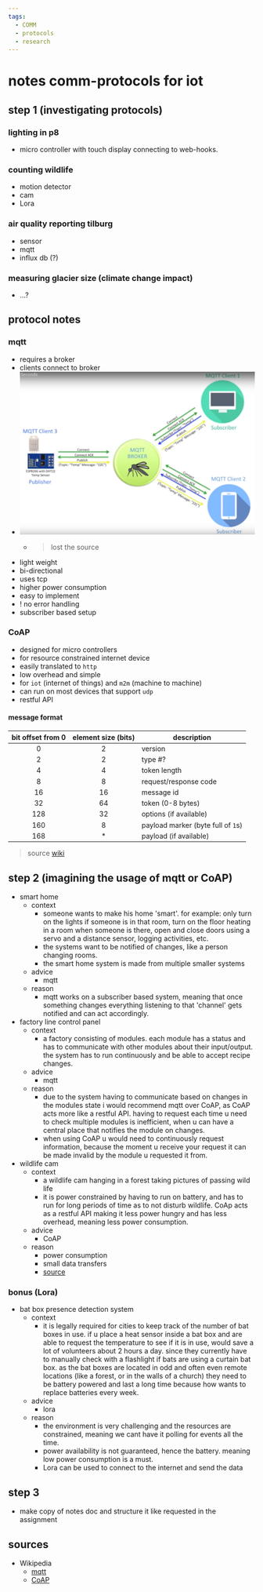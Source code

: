 ```yaml
---
tags:
  - COMM
  - protocols
  - research
---
```

# notes comm-protocols for iot

## step 1 (investigating protocols)

### lighting in p8

- micro controller with touch display connecting to web-hooks.

### counting wildlife

- motion detector
- cam
- Lora

### air quality reporting tilburg

- sensor
- mqtt
- influx db (?)

### measuring glacier size (climate change impact)

- ...?

## protocol notes

### mqtt

- requires a broker
- clients connect to broker
- ![mqtt_Layout](<../Assets/mqtt_layout.png>)
  - > lost the source
- light weight
- bi-directional
- uses tcp
- higher power consumption
- easy to implement
- ! no error handling
- subscriber based setup

### CoAP

- designed for micro controllers
- for resource constrained internet device
- easily translated to `http`
- low overhead and simple
- for `iot` (internet of things) and `m2m` (machine to machine)
- can run on most devices that support `udp`
- restful API

#### message format

| bit offset from 0 | element size (bits) | description                        |
|:-----------------:|:-------------------:| ---------------------------------- |
|         0         |          2          | version                            |
|         2         |          2          | type #?                            |
|         4         |          4          | token length                       |
|         8         |          8          | request/response code              |
|        16         |         16          | message id                         |
|        32         |         64          | token (0-8 bytes)                  |
|        128        |         32          | options (if available)             |
|        160        |          8          | payload marker (byte full of `1`s) |
|        168        |          *          | payload (if available)             |

>source [wiki](<https://en.wikipedia.org/wiki/Constrained_Application_Protocol>)

## step 2 (imagining the usage of mqtt or CoAP)

- smart home
  - context
    - someone wants to make his home 'smart'. for example: only turn on the lights if someone is in that room, turn on the floor heating in a room when someone is there, open and close doors using a servo and a distance sensor, logging activities, etc.
    - the systems want to be notified of changes, like a person changing rooms.
    - the smart home system is made from multiple smaller systems
  - advice
    - mqtt
  - reason
    - mqtt works on a subscriber based system, meaning that once something changes everything listening to that 'channel' gets notified and can act accordingly.
- factory line control panel
  - context
    - a factory consisting of modules. each module has a status and has to communicate with other modules about their input/output. the system has to run continuously and be able to accept recipe changes.
  - advice
    - mqtt
  - reason
    - due to the system having to communicate based on changes in the modules state i would recommend mqtt over CoAP, as CoAP acts more like a restful API. having to request each time u need to check multiple modules is inefficient, when u can have a central place that notifies the module on changes.
    - when using CoAP u would need to continuously request information, because the moment u receive your request it can be made invalid by the module u requested it from.
- wildlife cam
  - context
    - a wildlife cam hanging in a forest taking pictures of passing wild life
    - it is power constrained by having to run on battery, and has to run for long periods of time as to not disturb wildlife. CoAp acts as a restful API making it less power hungry and has less overhead, meaning less power consumption.
  - advice
    - CoAP
  - reason
    - power consumption
    - small data transfers
    - [source](<https://www.hivemq.com/article/mqtt-vs-coap-for-iot/>)

### bonus (Lora)

- bat box presence detection system
  - context
    - it is legally required for cities to keep track of the number of bat boxes in use. if u place a heat sensor inside a bat box and are able to request the temperature to see if it is in use, would save a lot of volunteers about 2 hours a day. since they currently have to manually check with a flashlight if bats are using a curtain bat box. as the bat boxes are located in odd and often even remote locations (like a forest, or in the walls of a church) they need to be battery powered and last a long time because how wants to replace batteries every week.
  - advice
    - lora
  - reason
    - the environment is very challenging and the resources are constrained, meaning we cant have it polling for events all the time.
    - power availability is not guaranteed, hence the battery. meaning low power consumption is a must.
    - Lora can be used to connect to the internet and send the data

## step 3

- make copy of notes doc and structure it like requested in the assignment

## sources

- Wikipedia
  - [mqtt](<https://en.wikipedia.org/wiki/MQTT>)
  - [CoAP](<https://en.wikipedia.org/wiki/Constrained_Application_Protocol>)
